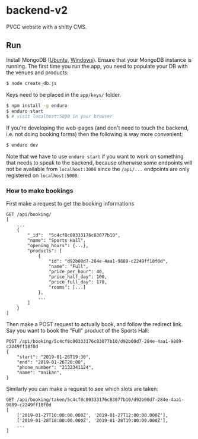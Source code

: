 # backend-v2

PVCC website with a shitty CMS.

## Run

Install MongoDB ([Ubuntu](https://docs.mongodb.com/manual/tutorial/install-mongodb-on-ubuntu/), [Windows](https://docs.mongodb.com/manual/tutorial/install-mongodb-on-windows/)).
Ensure that your MongoDB instance is running. The first time you run the
app, you need to populate your DB with the venues and products:

```sh
$ node create_db.js
```

Keys need to be placed in the `app/keys/` folder.

```sh
$ npm install -g enduro
$ enduro start
$ # visit localhost:5000 in your browser
```

If you're developing the web-pages (and don't need to touch the backend,
i.e. not doing booking forms) then the following is way more convenient:

```sh
$ enduro dev
```

Note that we have to use `enduro start` if you want to work on something
that needs to speak to the backend, because otherwise some endpoints will
not be available from `localhost:3000` since the `/api/...` endpoints are
only registered on `localhost:5000`.

### How to make bookings

First make a request to get the booking informations

```
GET /api/booking/
[
    ...
    {
        "_id":  "5c4cf8c00333176c83077b10",
        "name": "Sports Hall",
        "opening_hours": {...},
        "products": [
            {
                "id": "d92b00d7-284e-4aa1-9889-c2249ff18f0d",
                "name": "Full",
                "price_per_hour": 40,
                "price_half_day": 100,
                "price_full_day": 170,
                "rooms": [...]
            },
            ...
        ]
    }
]
```

Then make a POST request to actually book, and follow the redirect link.
Say you want to book the "Full" product of the Sports Hall:

```
POST /api/booking/5c4cf8c00333176c83077b10/d92b00d7-284e-4aa1-9889-c2249ff18f0d
{
    "start": "2019-01-26T19:30",
    "end": "2019-01-26T20:00",
    "phone_number": "2132341124",
    "name": "anikan",
}
```

Similarly you can make a request to see which slots are taken:

```
GET /api/booking/taken/5c4cf8c00333176c83077b10/d92b00d7-284e-4aa1-9889-c2249ff18f0d
[
    ['2019-01-27T10:00:00.000Z', '2019-01-27T12:00:00.000Z'],
    ['2019-01-28T18:00:00.000Z', '2019-01-28T19:00:00.000Z'],
    ...
]
```
